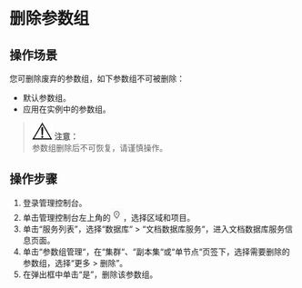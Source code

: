 # 删除参数组<a name="dds_03_0016"></a>

## 操作场景<a name="section39142125132819"></a>

您可删除废弃的参数组，如下参数组不可被删除：

-   默认参数组。
-   应用在实例中的参数组。

>![](public_sys-resources/icon-notice.gif) **注意：**   
>参数组删除后不可恢复，请谨慎操作。  

## 操作步骤<a name="section63625078171817"></a>

1.  登录管理控制台。
2.  单击管理控制台左上角的![](figures/region.png)，选择区域和项目。
3.  单击“服务列表”，选择“数据库“  \>  “文档数据库服务“，进入文档数据库服务信息页面。
4.  单击“参数组管理“，在“集群“、“副本集“或“单节点“页签下，选择需要删除的参数组，选择“更多 \> 删除”。
5.  在弹出框中单击“是”，删除该参数组。

